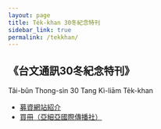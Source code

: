 ```yaml
---
layout: page
title: Te̍k-khan 30冬紀念特刊
sidebar_link: true
permalink: /tekkhan/
---
```


## 《台文通訊30冬紀念特刊》

Tâi-bûn Thong-sìn 30 Tang Kì-liām Te̍k-khan

- [募資網站紹介](https://www.pcstore.com.tw/haiang/M83134430.htm)
- [買冊（亞細亞國際傳播社）](https://www.zeczec.com/projects/taibunthongsin30tang)
